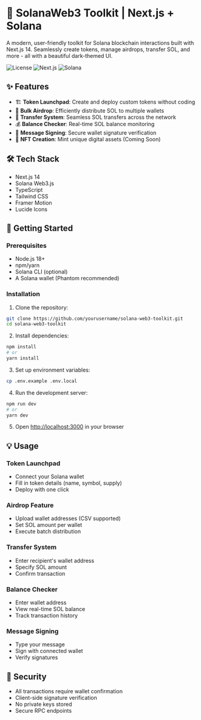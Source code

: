 # 🚀 SolanaWeb3 Toolkit | Next.js + Solana

A modern, user-friendly toolkit for Solana blockchain interactions built with Next.js 14. Seamlessly create tokens, manage airdrops, transfer SOL, and more - all with a beautiful dark-themed UI.

![License](https://img.shields.io/badge/license-MIT-blue.svg)
![Next.js](https://img.shields.io/badge/Next.js-14-black)
![Solana](https://img.shields.io/badge/Solana-Web3-purple)

## ✨ Features

- 🏗️ **Token Launchpad**: Create and deploy custom tokens without coding
- 💸 **Bulk Airdrop**: Efficiently distribute SOL to multiple wallets
- 💱 **Transfer System**: Seamless SOL transfers across the network
- 💰 **Balance Checker**: Real-time SOL balance monitoring
- 📝 **Message Signing**: Secure wallet signature verification
- 🎨 **NFT Creation**: Mint unique digital assets (Coming Soon)

## 🛠️ Tech Stack

- Next.js 14
- Solana Web3.js
- TypeScript
- Tailwind CSS
- Framer Motion
- Lucide Icons

## 🚀 Getting Started

### Prerequisites

- Node.js 18+
- npm/yarn
- Solana CLI (optional)
- A Solana wallet (Phantom recommended)

### Installation

1. Clone the repository:

```bash
git clone https://github.com/yourusername/solana-web3-toolkit.git
cd solana-web3-toolkit
```

2. Install dependencies:

```bash
npm install
# or
yarn install
```

3. Set up environment variables:

```bash
cp .env.example .env.local
```

4. Run the development server:

```bash
npm run dev
# or
yarn dev
```

5. Open [http://localhost:3000](http://localhost:3000) in your browser

## 💡 Usage

### Token Launchpad

- Connect your Solana wallet
- Fill in token details (name, symbol, supply)
- Deploy with one click

### Airdrop Feature

- Upload wallet addresses (CSV supported)
- Set SOL amount per wallet
- Execute batch distribution

### Transfer System

- Enter recipient's wallet address
- Specify SOL amount
- Confirm transaction

### Balance Checker

- Enter wallet address
- View real-time SOL balance
- Track transaction history

### Message Signing

- Type your message
- Sign with connected wallet
- Verify signatures

## 🔐 Security

- All transactions require wallet confirmation
- Client-side signature verification
- No private keys stored
- Secure RPC endpoints
